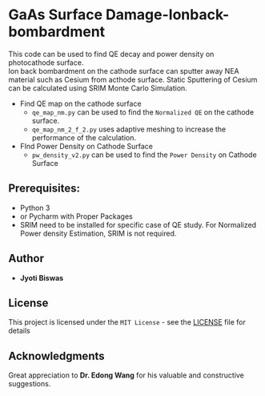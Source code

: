 # GaAs Surface Damage-Ionback-bombardment

This code can be used to find QE decay and power density on photocathode surface.<br/>
Ion back bombardment on the cathode surface can sputter away NEA material such as Cesium from acthode surface. Static Sputtering of Cesium can be calculated using SRIM Monte Carlo Simulation. <br/>
* Find QE map on the cathode surface<br/>
  * ```qe_map_nm.py``` can be used to find the ```Normalized QE``` on the cathode surface.<br/>
  * ```qe_map_nm_2_f_2.py``` uses adaptive meshing to increase the performance of the calculation.<br/>
* FInd Power Density on Cathode Surface<br/>
  * ```pw_density_v2.py``` can be used to find the ```Power Density``` on Cathode Surface<br/>

## Prerequisites:

* Python 3
* or Pycharm with Proper Packages
* SRIM need to be installed for specific case of QE study. For Normalized Power density Estimation, SRIM is not required.

## Author

 * **Jyoti Biswas**

## License

This project is licensed under the ```MIT License``` - see the [LICENSE](LICENSE) file for details<br/>

## Acknowledgments

Great appreciation to **Dr. Edong Wang** for his valuable and constructive suggestions.

